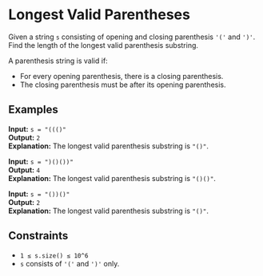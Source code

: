 # Longest Valid Parentheses

Given a string `s` consisting of opening and closing parenthesis `'('` and `')'`. Find the length of the longest valid parenthesis substring.

A parenthesis string is valid if:

- For every opening parenthesis, there is a closing parenthesis.
- The closing parenthesis must be after its opening parenthesis.

## Examples

**Input:** `s = "((()"`  
**Output:** `2`  
**Explanation:** The longest valid parenthesis substring is `"()"`.

**Input:** `s = ")()())"`  
**Output:** `4`  
**Explanation:** The longest valid parenthesis substring is `"()()"`.

**Input:** `s = "())()"`  
**Output:** `2`  
**Explanation:** The longest valid parenthesis substring is `"()"`.

## Constraints

- `1 ≤ s.size() ≤ 10^6`  
- `s` consists of `'('` and `')'` only.